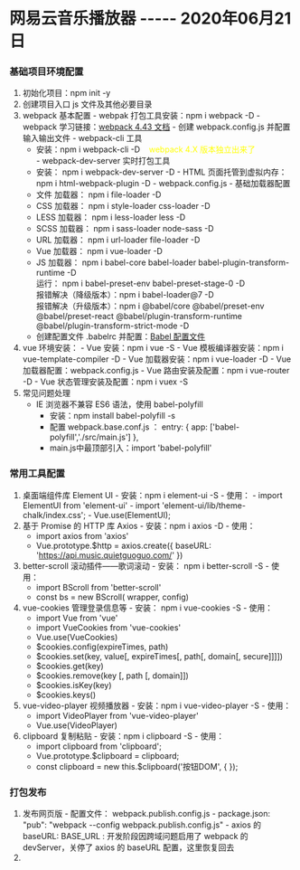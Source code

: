 # 网易云音乐播放器 ----- 2020年06月21日

### 基础项目环境配置
 01. 初始化项目：npm init -y
 02. 创建项目入口 js 文件及其他必要目录
 03. webpack 基本配置
	- webpak 打包工具安装：npm i webpack -D
	- webpack 学习链接：[webpack 4.43 文档](https://www.webpackjs.com/concepts/targets/)
	- 创建 webpack.config.js 并配置输入输出文件
	- webpack-cli 工具
		- 安装：npm i webpack-cli -D   &nbsp;&nbsp;&nbsp;<font color="yellow">webpack 4.X 版本独立出来了</font>	
	- webpack-dev-server 实时打包工具
		- 安装： npm i webpack-dev-server -D
	- HTML 页面托管到虚拟内存：npm i html-webpack-plugin -D
	- webpack.config.js - 基础加载器配置
		- 文件 加载器： npm i file-loader -D
		- CSS  加载器： npm i style-loader css-loader -D
		- LESS 加载器： npm i less-loader less -D
		- SCSS 加载器： npm i sass-loader node-sass -D
		- URL  加载器： npm i url-loader file-loader -D
		- Vue  加载器： npm i vue-loader -D
		- JS   加载器： npm i babel-core babel-loader babel-plugin-transform-runtime -D
			<br> 运行： npm i babel-preset-env babel-preset-stage-0 -D
			<br> 报错解决（降级版本）：npm i babel-loader@7 -D
			<br> 报错解决（升级版本）：npm i @babel/core @babel/preset-env @babel/preset-react @babel/plugin-transform-runtime @babel/plugin-transform-strict-mode -D
		- 创建配置文件 .babelrc 并配置：[Babel 配置文件](https://www.babeljs.cn/docs/config-files)
 04. vue 环境安装：
	- Vue 安装：npm i vue -S
	- Vue 模板编译器安装：npm i vue-template-compiler -D
	- Vue 加载器安装：npm i vue-loader -D
	- Vue 加载器配置：webpack.config.js
	- Vue 路由安装及配置：npm i vue-router -D
	- Vue 状态管理安装及配置：npm i vuex -S
05. 常见问题处理
	- IE 浏览器不兼容 ES6 语法，使用 babel-polyfill
		- 安装：npm install babel-polyfill -s
		- 配置 webpack.base.conf.js ： entry: { app: ['babel-polyfill','./src/main.js'] },
		- main.js中最顶部引入：import 'babel-polyfill'

### 常用工具配置
 01. 桌面端组件库 Element UI 
	- 安装：npm i element-ui -S
	- 使用：
		 - import ElementUI from 'element-ui'
		 - import 'element-ui/lib/theme-chalk/index.css';
		 - Vue.use(ElementUI);
 02. 基于 Promise 的 HTTP 库 Axios
	- 安装：npm i axios -D
	- 使用：
		- import axios from 'axios'
		- Vue.prototype.$http = axios.create({ baseURL: 'https://api.music.quietguoguo.com/' })
 03. better-scroll 滚动插件——歌词滚动
	- 安装： npm i better-scroll -S
	- 使用：
		- import BScroll from 'better-scroll'
		- const bs = new BScroll( wrapper, config)
 04. vue-cookies 管理登录信息等
	- 安装： npm i vue-cookies -S
	- 使用：
		- import Vue from 'vue'
		- import VueCookies from 'vue-cookies'
		- Vue.use(VueCookies)
		- $cookies.config(expireTimes, path)
		- $cookies.set(key, value[, expireTimes[, path[, domain[, secure]]]])
		- $cookies.get(key)
		- $cookies.remove(key [, path [, domain]])
		- $cookies.isKey(key)
		- $cookies.keys()
 05. vue-video-player 视频播放器
	- 安装：npm i vue-video-player -S
	- 使用：
		- import VideoPlayer from 'vue-video-player'
		- Vue.use(VideoPlayer)
 06. clipboard 复制粘贴
	- 安装：npm i clipboard -S
	- 使用：
		- import clipboard from 'clipboard';
		- Vue.prototype.$clipboard = clipboard;
		- const clipboard = new this.$clipboard('按钮DOM', { });
### 打包发布
 01. 发布网页版
	- 配置文件： webpack.publish.config.js
	- package.json: "pub": "webpack --config webpack.publish.config.js"
	- axios 的 baseURL: BASE_URL : 开发阶段因跨域问题启用了 webpack 的 devServer，关停了 axios 的 baseURL 配置，这里恢复回去
 02. 